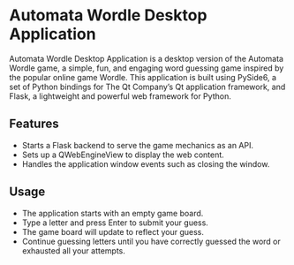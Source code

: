 # Automata Wordle Desktop Application
Automata Wordle Desktop Application is a desktop version of the Automata Wordle game, a simple, fun, and engaging word guessing game inspired by the popular online game Wordle. This application is built using PySide6, a set of Python bindings for The Qt Company’s Qt application framework, and Flask, a lightweight and powerful web framework for Python.  

## Features
- Starts a Flask backend to serve the game mechanics as an API.
- Sets up a QWebEngineView to display the web content.
- Handles the application window events such as closing the window.

## Usage
- The application starts with an empty game board.
- Type a letter and press Enter to submit your guess.
- The game board will update to reflect your guess.
- Continue guessing letters until you have correctly guessed the word or exhausted all your attempts.